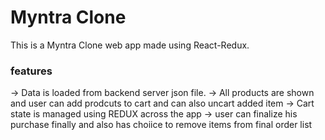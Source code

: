 # Myntra Clone
This is a Myntra Clone web app made using React-Redux.

### features
-> Data is loaded from backend server json file.
-> All products are shown and user can add prodcuts to cart and can also uncart added item
-> Cart state is managed using REDUX across the app
-> user can finalize his purchase finally and also has choiice to remove items from final order list
